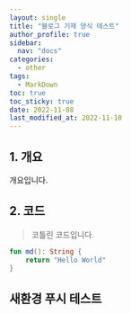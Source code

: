 ```yaml
---
layout: single
title: "블로그 기재 양식 테스트"
author_profile: true
sidebar:
  nav: "docs"
categories: 
  - other
tags:
  - MarkDown
toc: true
toc_sticky: true
date: 2022-11-08
last_modified_at: 2022-11-10
---
```


## 1. 개요

개요입니다.

## 2. 코드

> 코틀린 코드입니다.


```kotlin
fun md(): String {
    return "Hello World"
}
```

## 새환경 푸시 테스트